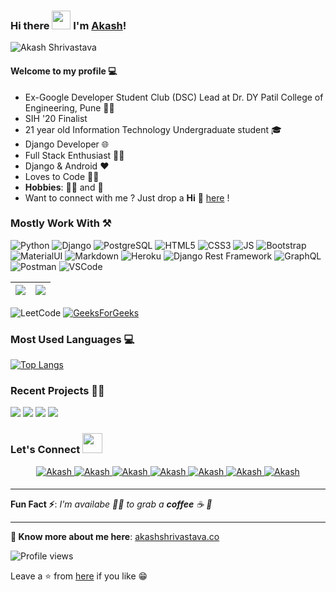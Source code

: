 ### Hi there <img src="https://raw.githubusercontent.com/MartinHeinz/MartinHeinz/master/wave.gif" width="30px"> I'm [Akash](https://akash1362000.github.io/)!

![Akash Shrivastava](https://i.imgur.com/0cqmL7P.png)

#### Welcome to my profile 💻

* Ex-Google Developer Student Club (DSC) Lead at Dr. DY Patil College of Engineering, Pune 👨‍💻
* SIH '20 Finalist 
* 21 year old Information Technology Undergraduate student 🎓
* Django Developer 🌐
* Full Stack Enthusiast  👨‍💻
* Django & Android ❤
* Loves to Code 👨‍💻
* **Hobbies**: 🚴‍♂️ and 📸 
* Want to connect with me ? Just drop a **Hi** 👋 [here](https://www.linkedin.com/in/akash136/) ! 

### Mostly Work With ⚒

![Python](https://img.shields.io/badge/Python-FFD43B?style=for-the-badge&logo=python&logoColor=darkgreen)
![Django](https://img.shields.io/badge/-django-darkgreen?style=for-the-badge&logo=django&logoColor=white)
![PostgreSQL](https://img.shields.io/badge/PostgreSQL-316192?style=for-the-badge&logo=postgresql&logoColor=white)
![HTML5](https://img.shields.io/badge/HTML5-E34F26?style=for-the-badge&logo=html5&logoColor=white)
![CSS3](https://img.shields.io/badge/CSS3-1572B6?style=for-the-badge&logo=css3&logoColor=white)
![JS](https://img.shields.io/badge/JavaScript-F7DF1E?style=for-the-badge&logo=javascript&logoColor=black)
![Bootstrap](https://img.shields.io/badge/Bootstrap-563D7C?style=for-the-badge&logo=bootstrap&logoColor=white)
![MaterialUI](https://img.shields.io/badge/Material--UI-0081CB?style=for-the-badge&logo=material-ui&logoColor=white)
![Markdown](https://img.shields.io/badge/Markdown-000000?style=for-the-badge&logo=markdown&logoColor=white)
![Heroku](https://img.shields.io/badge/Heroku-430098?style=for-the-badge&logo=heroku&logoColor=white)
![Django Rest Framework](https://img.shields.io/badge/DJANGO-REST-ff1709?style=for-the-badge&logo=django&logoColor=white&color=ff1709&labelColor=darkgreen)
![GraphQL](https://img.shields.io/badge/GraphQl-E10098?style=for-the-badge&logo=graphql&logoColor=white)
![Postman](https://img.shields.io/badge/Postman-FF6C37?style=for-the-badge&logo=Postman&logoColor=white)
![VSCode](https://img.shields.io/badge/Visual_Studio_Code-0078D4?style=for-the-badge&logo=visual%20studio%20code&logoColor=white)

|<img src="https://github-readme-stats.vercel.app/api?username=Akash1362000&&show_icons=true&count_private=true&include_all_commits=true"/>|<img src="https://github-readme-streak-stats.herokuapp.com/?user=Akash1362000"/>|
|---|---|

![LeetCode](https://cp-logo.vercel.app/leetcode/Akash136)
[![GeeksForGeeks](https://img.shields.io/badge/GeeksforGeeks-gray?style=for-the-badge&logo=geeksforgeeks&logoColor=35914c)](https://auth.geeksforgeeks.org/user/akash_136/practice/)

### Most Used Languages 💻

[![Top Langs](https://github-readme-stats.vercel.app/api/top-langs/?username=Akash1362000&layout=compact&theme=midnight-purple)](https://github.com/Akash1362000)


### Recent Projects 👨‍💻

<img src="https://github-readme-stats.vercel.app/api/pin/?username=Akash1362000&repo=Django_Student_Management_System&show_icons=true&theme=monokai"> <img src="https://github-readme-stats.vercel.app/api/pin/?username=Praful932&repo=EverythingEV&show_icons=true&theme=jolly"> <img src="https://github-readme-stats.vercel.app/api/pin/?username=Akash1362000&repo=News-Web-App&show_icons=true&theme=great-gatsby"> <img src="https://github-readme-stats.vercel.app/api/pin/?username=Akash1362000&repo=Ghost-Filter&show_icons=true&theme=great-gatsby">


### Let's Connect <img src="https://raw.githubusercontent.com/ShahriarShafin/ShahriarShafin/main/Assets/handshake.gif" height="32px">

<div align="center">
 <a href="https://www.linkedin.com/in/akash136/" target="_blank">
<img src=https://img.shields.io/badge/linkedin-%231E77B5.svg?&style=for-the-badge&logo=linkedin&logoColor=white alt=Akash Shrivastava linkedin style="margin-bottom: 5px;" />
</a>
  
 <a href="https://github.com/Akash1362000" target="_blank">
<img src=https://img.shields.io/badge/GitHub-100000?style=for-the-badge&logo=github&logoColor=white alt=Akash Shrivastava GitHub style="margin-bottom: 5px;" />
</a>
  
 <a href="https://twitter.com/shrivastava136" target="_blank">
<img src=https://img.shields.io/badge/twitter-%2300acee.svg?&style=for-the-badge&logo=twitter&logoColor=white alt=Akash Shrivastava twitter style="margin-bottom: 5px;" />
</a>

<a href="mailto:akash.shrivastava136@gmail.com" target="_blank">
<img src=https://img.shields.io/badge/Gmail-D14836?style=for-the-badge&logo=gmail&logoColor=white" alt=Akash Shrivastava gmail style="margin-bottom: 5px;" />
</a>

<a href="https://www.instagram.com/akash_shrivastava_136/" target="_blank">
<img src=https://img.shields.io/badge/Instagram-E4405F?style=for-the-badge&logo=instagram&logoColor=white alt=Akash Shrivastava Instagram style="margin-bottom: 5px;" />
</a>
                                                                                                                                                 
<a href="https://www.facebook.com/akash.shrivastava.3114" target="_blank">
<img src=https://img.shields.io/badge/Facebook-1877F2?style=for-the-badge&logo=facebook&logoColor=white alt=Akash Shrivastava Facebook style="margin-bottom: 5px;" />
</a>  

<a href="https://www.youtube.com/channel/UCWCMtMqx9s-CzkF1BcjLuEw" target="_blank">
<img src=https://img.shields.io/badge/YouTube-FF0000?style=for-the-badge&logo=youtube&logoColor=white alt=Akash Shrivastava YouTube style="margin-bottom: 5px;" />
</a>  
</div>  

---

**Fun Fact ⚡**: _I'm availabe 🙋‍♂️ to grab a **coffee** ☕ 🙊_

---

**🔗 Know more about me here**: [akashshrivastava.co](https://akashshrivastava.co/)

![Profile views](https://gpvc.arturio.dev/Akash1362000)

Leave a ⭐ from [here](https://github.com/Akash1362000/Akash1362000) if you like 😁
